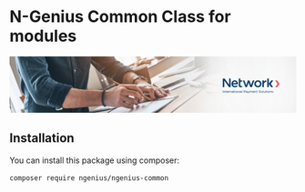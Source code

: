 # N-Genius Common Class for modules

![Banner](banner.jpeg)

## Installation

You can install this package using composer:

```console
composer require ngenius/ngenius-common
```
